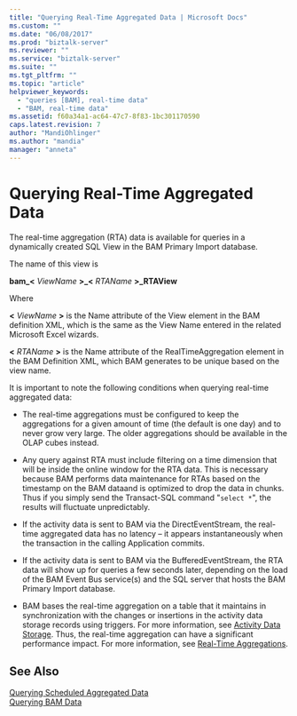 ```yaml
---
title: "Querying Real-Time Aggregated Data | Microsoft Docs"
ms.custom: ""
ms.date: "06/08/2017"
ms.prod: "biztalk-server"
ms.reviewer: ""
ms.service: "biztalk-server"
ms.suite: ""
ms.tgt_pltfrm: ""
ms.topic: "article"
helpviewer_keywords: 
  - "queries [BAM], real-time data"
  - "BAM, real-time data"
ms.assetid: f60a34a1-ac64-47c7-8f83-1bc301170590
caps.latest.revision: 7
author: "MandiOhlinger"
ms.author: "mandia"
manager: "anneta"
---
```

# Querying Real-Time Aggregated Data
The real-time aggregation (RTA) data is available for queries in a dynamically created SQL View in the BAM Primary Import database.  
  
 The name of this view is  
  
 **bam_\<** *ViewName* **>_\<** *RTAName* **>_RTAView**  
  
 Where  
  
 **\<** *ViewName* **>** is the Name attribute of the View element in the BAM definition XML, which is the same as the View Name entered in the related Microsoft Excel wizards.  
  
 **\<** *RTAName* **>** is the Name attribute of the RealTimeAggregation element in the BAM Definition XML, which BAM generates to be unique based on the view name.  
  
 It is important to note the following conditions when querying real-time aggregated data:  
  
-   The real-time aggregations must be configured to keep the aggregations for a given amount of time (the default is one day) and to never grow very large. The older aggregations should be available in the OLAP cubes instead.  
  
-   Any query against RTA must include filtering on a time dimension that will be inside the online window for the RTA data. This is necessary because BAM performs data maintenance for RTAs based  on the  timestamp on the BAM dataand is optimized to drop the data in chunks. Thus if you simply send the Transact-SQL command "`select *`", the results will fluctuate unpredictably.  
  
-   If the activity data is sent to BAM via the DirectEventStream, the real-time aggregated data has no latency – it appears instantaneously when the transaction in the calling Application commits.  
  
-   If the activity data is sent to BAM via the BufferedEventStream, the RTA data will show up for queries a few seconds later, depending on the load of the BAM Event Bus service(s) and the SQL server that hosts the BAM Primary Import database.  
  
-   BAM bases the real-time aggregation on a table that it maintains in synchronization with the changes or insertions in the activity data storage records using triggers. For more information, see [Activity Data Storage](../core/activity-data-storage.md). Thus, the real-time aggregation can have a significant performance impact. For more information, see [Real-Time Aggregations](../core/real-time-aggregations.md).  
  
## See Also  
 [Querying Scheduled Aggregated Data](../core/querying-scheduled-aggregated-data.md)   
 [Querying BAM Data](../core/querying-bam-data.md)